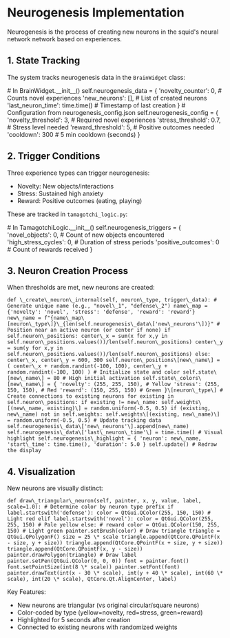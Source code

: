 

Neurogenesis Implementation
===========================

Neurogenesis is the process of creating new neurons in the squid's neural network network based on experiences.

1\. State Tracking
------------------

The system tracks neurogenesis data in the `BrainWidget` class:

\# In BrainWidget.\_\_init\_\_() self.neurogenesis\_data = { 'novelty\_counter': 0, # Counts novel experiences 'new\_neurons': \[\], # List of created neurons 'last\_neuron\_time': time.time() # Timestamp of last creation } # Configuration from neurogenesis\_config.json self.neurogenesis\_config = { 'novelty\_threshold': 3, # Required novel experiences 'stress\_threshold': 0.7, # Stress level needed 'reward\_threshold': 5, # Positive outcomes needed 'cooldown': 300 # 5 min cooldown (seconds) }

2\. Trigger Conditions
----------------------

Three experience types can trigger neurogenesis:

*   Novelty: New objects/interactions
*   Stress: Sustained high anxiety
*   Reward: Positive outcomes (eating, playing)

These are tracked in `tamagotchi_logic.py`:

\# In TamagotchiLogic.\_\_init\_\_() self.neurogenesis\_triggers = { 'novel\_objects': 0, # Count of new objects encountered 'high\_stress\_cycles': 0, # Duration of stress periods 'positive\_outcomes': 0 # Count of rewards received }

3\. Neuron Creation Process
---------------------------

When thresholds are met, new neurons are created:

```def \_create\_neuron\_internal(self, neuron\_type, trigger\_data): # Generate unique name (e.g., "novel\_1", "defense\_2") name\_map = {'novelty': 'novel', 'stress': 'defense', 'reward': 'reward'} new\_name = f"{name\_map\[neuron\_type\]}\_{len(self.neurogenesis\_data\['new\_neurons'\])}" # Position near an active neuron (or center if none) if self.neuron\_positions: center\_x = sum(x for x,y in self.neuron\_positions.values())/len(self.neuron\_positions) center\_y = sum(y for x,y in self.neuron\_positions.values())/len(self.neuron\_positions) else: center\_x, center\_y = 600, 300 self.neuron\_positions\[new\_name\] = ( center\_x + random.randint(-100, 100), center\_y + random.randint(-100, 100) ) # Initialize state and color self.state\[new\_name\] = 80 # High initial activation self.state\_colors\[new\_name\] = { 'novelty': (255, 255, 150), # Yellow 'stress': (255, 150, 150), # Red 'reward': (150, 255, 150) # Green }\[neuron\_type\] # Create connections to existing neurons for existing in self.neuron\_positions: if existing != new\_name: self.weights\[(new\_name, existing)\] = random.uniform(-0.5, 0.5) if (existing, new\_name) not in self.weights: self.weights\[(existing, new\_name)\] = random.uniform(-0.5, 0.5) # Update tracking data self.neurogenesis\_data\['new\_neurons'\].append(new\_name) self.neurogenesis\_data\['last\_neuron\_time'\] = time.time() # Visual highlight self.neurogenesis\_highlight = { 'neuron': new\_name, 'start\_time': time.time(), 'duration': 5.0 } self.update() # Redraw the display```

4\. Visualization
-----------------

New neurons are visually distinct:

```def draw\_triangular\_neuron(self, painter, x, y, value, label, scale=1.0): # Determine color by neuron type prefix if label.startswith('defense'): color = QtGui.QColor(255, 150, 150) # Light red elif label.startswith('novel'): color = QtGui.QColor(255, 255, 150) # Pale yellow else: # reward color = QtGui.QColor(150, 255, 150) # Light green painter.setBrush(color) # Draw triangle triangle = QtGui.QPolygonF() size = 25 \* scale triangle.append(QtCore.QPointF(x - size, y + size)) triangle.append(QtCore.QPointF(x + size, y + size)) triangle.append(QtCore.QPointF(x, y - size)) painter.drawPolygon(triangle) # Draw label painter.setPen(QtGui.QColor(0, 0, 0)) font = painter.font() font.setPointSize(int(8 \* scale)) painter.setFont(font) painter.drawText(int(x - 30 \* scale), int(y + 40 \* scale), int(60 \* scale), int(20 \* scale), QtCore.Qt.AlignCenter, label)```

Key Features:

*   New neurons are triangular (vs original circular/square neurons)
*   Color-coded by type (yellow=novelty, red=stress, green=reward)
*   Highlighted for 5 seconds after creation
*   Connected to existing neurons with randomized weights
